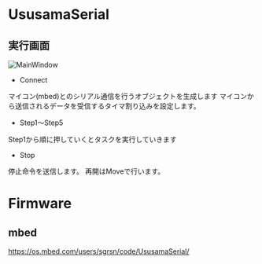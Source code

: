 # UsusamaSerial

## 実行画面

![MainWindow](https://github.com/sgrsn/ususama_control/tree/feature/OpenRCF/images/MainWindow.jpg)

- Connect

マイコン(mbed)とのシリアル通信を行うオブジェクトを生成します
マイコンから送信されるデータを受信するタイマ割り込みを設定します。

- Step1～Step5

Step1から順に押していくとタスクを実行していきます

- Stop

停止命令を送信します。
再開はMoveで行います。


# Firmware

## mbed

https://os.mbed.com/users/sgrsn/code/UsusamaSerial/